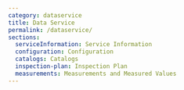 ```yaml
---
category: dataservice
title: Data Service
permalink: /dataservice/
sections:
  serviceInformation: Service Information
  configuration: Configuration
  catalogs: Catalogs
  inspection-plan: Inspection Plan
  measurements: Measurements and Measured Values
---
```

